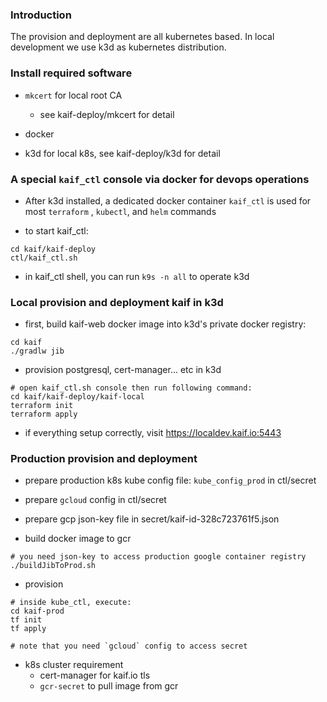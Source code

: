 ### Introduction

The provision and deployment are all kubernetes based. In local development we use k3d as kubernetes
distribution.

### Install required software

* `mkcert` for local root CA
    * see kaif-deploy/mkcert for detail

* docker

* k3d for local k8s, see kaif-deploy/k3d for detail

### A special `kaif_ctl` console via docker for devops operations

* After k3d installed, a dedicated docker container `kaif_ctl` is used for most `terraform`
  , `kubectl`, and `helm` commands

* to start kaif_ctl:

```
cd kaif/kaif-deploy
ctl/kaif_ctl.sh
```

* in kaif_ctl shell, you can run `k9s -n all` to operate k3d

### Local provision and deployment kaif in k3d

* first, build kaif-web docker image into k3d's private docker registry:

```
cd kaif
./gradlw jib
```

* provision postgresql, cert-manager... etc in k3d

```
# open kaif_ctl.sh console then run following command:
cd kaif/kaif-deploy/kaif-local
terraform init
terraform apply
```

* if everything setup correctly, visit https://localdev.kaif.io:5443

### Production provision and deployment

* prepare production k8s kube config file: `kube_config_prod` in ctl/secret
* prepare `gcloud` config in ctl/secret
* prepare gcp json-key file in secret/kaif-id-328c723761f5.json

* build docker image to gcr

```
# you need json-key to access production google container registry
./buildJibToProd.sh
```

* provision

```
# inside kube_ctl, execute:
cd kaif-prod
tf init
tf apply

# note that you need `gcloud` config to access secret
```

* k8s cluster requirement
    - cert-manager for kaif.io tls
    - `gcr-secret` to pull image from gcr
